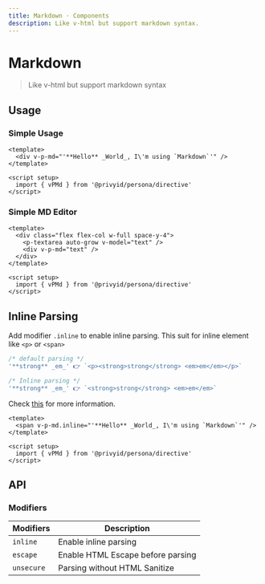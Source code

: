 ```yaml
---
title: Markdown · Components
description: Like v-html but support markdown syntax.
---
```


<script setup>
  import { vPMd } from '.'
  import pTextarea from '../textarea/Textarea.vue'
  import { ref } from 'vue'

  const text = ref('# Hello World\n> This is markdown')
</script>

# Markdown

> Like v-html but support markdown syntax

## Usage

### Simple Usage
<preview>
  <div v-p-md="'**Hello** _World_, I\'m using `Markdown`'" />
</preview>

```vue
<template>
  <div v-p-md="'**Hello** _World_, I\'m using `Markdown`'" />
</template>

<script setup>
  import { vPMd } from '@privyid/persona/directive'
</script>
```

### Simple MD Editor

<preview class="flex-col">
  <div class="flex flex-col w-full space-y-4">
    <p-textarea auto-grow v-model="text" />
    <div v-p-md="text" />
  </div>
</preview>

```vue
<template>
  <div class="flex flex-col w-full space-y-4">
    <p-textarea auto-grow v-model="text" />
    <div v-p-md="text" />
  </div>
</template>

<script setup>
  import { vPMd } from '@privyid/persona/directive'
</script>
```

## Inline Parsing

Add modifier `.inline` to enable inline parsing. This suit for inline element like `<p>` or `<span>`

```js
/* default parsing */
'**strong** _em_' 👉 `<p><strong>strong</strong> <em>em</em></p>`

/* Inline parsing */
'**strong** _em_' 👉 `<strong>strong</strong> <em>em</em>`
```
Check [this](https://marked.js.org/using_advanced#inline) for more information.

<preview class="flex-col">
  <span v-p-md.inline="'**Hello** _World_, I\'m using `Markdown`'" />
</preview>

```vue
<template>
  <span v-p-md.inline="'**Hello** _World_, I\'m using `Markdown`'" />
</template>

<script setup>
  import { vPMd } from '@privyid/persona/directive'
</script>
```

## API

### Modifiers

| Modifiers  | Description                       |
|------------|-----------------------------------|
| `inline`   | Enable inline parsing             |
| `escape`   | Enable HTML Escape before parsing |
| `unsecure` | Parsing without HTML Sanitize     |
